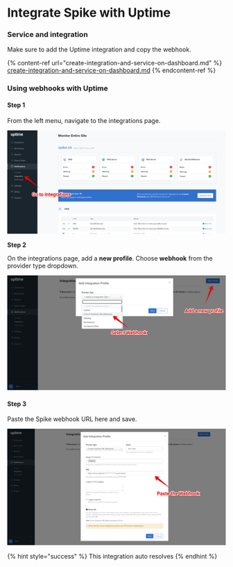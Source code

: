 # Integrate Spike with Uptime

### Service and integration

Make sure to add the Uptime integration and copy the webhook. 

{% content-ref url="create-integration-and-service-on-dashboard.md" %}
[create-integration-and-service-on-dashboard.md](create-integration-and-service-on-dashboard.md)
{% endcontent-ref %}



### Using webhooks with Uptime

#### Step 1

From the left menu, navigate to the integrations page.

![Go to integratoins menu ](<../.gitbook/assets/Group 19.png>)

**Step 2**

On the integrations page, add a **new profile**. Choose **webhook** from the provider type dropdown.

![Create a new profile](<../.gitbook/assets/Group 20.png>)



#### Step 3

Paste the Spike webhook URL here and save.

![Paste the spike webhook URL](<../.gitbook/assets/Group 21.png>)

{% hint style="success" %}
This integration auto resolves
{% endhint %}

